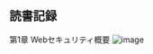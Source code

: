 ## 読書記録

第1章 Webセキュリティ概要
![image](https://user-images.githubusercontent.com/42468349/234621245-eeb5b290-966a-4bbb-9b5e-5d0ac3e94e55.png)
